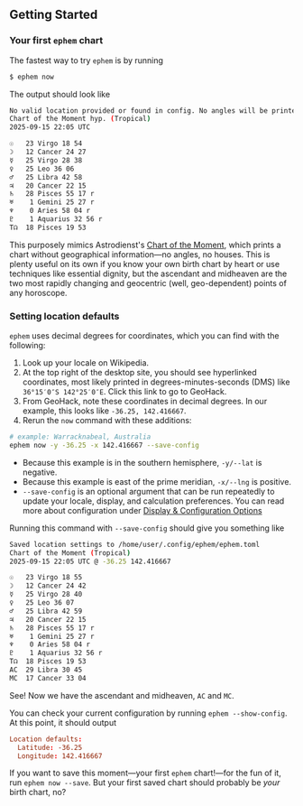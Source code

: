## Getting Started

### Your first `ephem` chart

The fastest way to try `ephem` is by running

```sh
$ ephem now
```

The output should look like

```sh
No valid location provided or found in config. No angles will be printed.
Chart of the Moment hyp. (Tropical)
2025-09-15 22:05 UTC

☉   23 Virgo 18 54
☽   12 Cancer 24 27
☿   25 Virgo 28 38
♀   25 Leo 36 06
♂   25 Libra 42 58
♃   20 Cancer 22 15
♄   28 Pisces 55 17 r
♅    1 Gemini 25 27 r
♆    0 Aries 58 04 r
♇    1 Aquarius 32 56 r
T☊  18 Pisces 19 53
```

This purposely mimics Astrodienst's [Chart of the Moment](https://www.astro.com/cgi/chart.cgi?lang=e&act=chm&sdat=&ishkch=1), which prints a chart without geographical information—no angles, no houses. This is plenty useful on its own if you know your own birth chart by heart or use techniques like essential dignity, but the ascendant and midheaven are the two most rapidly changing and geocentric (well, geo-dependent) points of any horoscope.

### Setting location defaults
`ephem` uses decimal degrees for coordinates, which you can find with the following:

1. Look up your locale on Wikipedia.
2. At the top right of the desktop site, you should see hyperlinked coordinates, most likely printed in degrees-minutes-seconds (DMS) like `36°15′0″S 142°25′0″E`. Click this link to go to GeoHack.
3. From GeoHack, note these coordinates in decimal degrees. In our example, this looks like `-36.25, 142.416667`.
4. Rerun the `now` command with these additions:

```sh
# example: Warracknabeal, Australia
ephem now -y -36.25 -x 142.416667 --save-config
```

- Because this example is in the southern hemisphere, `-y/--lat` is negative.
- Because this example is east of the prime meridian, `-x/--lng` is positive.
- `--save-config` is an optional argument that can be run repeatedly to update your locale, display, and calculation preferences. You can read more about configuration under [Display & Configuration Options](./70-display-config.md)

Running this command with `--save-config`  should give you something like
```sh
Saved location settings to /home/user/.config/ephem/ephem.toml
Chart of the Moment (Tropical)
2025-09-15 22:05 UTC @ -36.25 142.416667

☉   23 Virgo 18 55
☽   12 Cancer 24 42
☿   25 Virgo 28 40
♀   25 Leo 36 07
♂   25 Libra 42 59
♃   20 Cancer 22 15
♄   28 Pisces 55 17 r
♅    1 Gemini 25 27 r
♆    0 Aries 58 04 r
♇    1 Aquarius 32 56 r
T☊  18 Pisces 19 53
AC  29 Libra 30 45
MC  17 Cancer 33 04
```

See! Now we have the ascendant and midheaven, `AC` and `MC`.

You can check your current configuration by running `ephem --show-config`. At this point, it should output

```toml
Location defaults:
  Latitude: -36.25
  Longitude: 142.416667
```

If you want to save this moment—your first `ephem` chart!—for the fun of it, run `ephem now --save`. But your first saved chart should probably be *your* birth chart, no?
